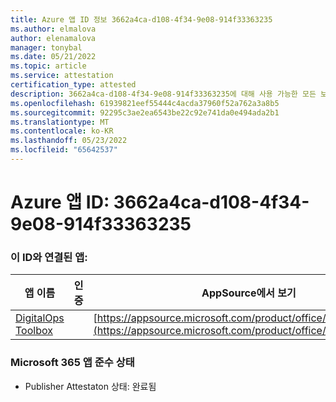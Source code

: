 ```yaml
---
title: Azure 앱 ID 정보 3662a4ca-d108-4f34-9e08-914f33363235
ms.author: elmalova
author: elenamalova
manager: tonybal
ms.date: 05/21/2022
ms.topic: article
ms.service: attestation
certification_type: attested
description: 3662a4ca-d108-4f34-9e08-914f33363235에 대해 사용 가능한 모든 보안 및 규정 준수 정보입니다.
ms.openlocfilehash: 61939821eef55444c4acda37960f52a762a3a8b5
ms.sourcegitcommit: 92295c3ae2ea6543be22c92e741da0e494ada2b1
ms.translationtype: MT
ms.contentlocale: ko-KR
ms.lasthandoff: 05/23/2022
ms.locfileid: "65642537"
---
```

# <a name="azure-app-id-3662a4ca-d108-4f34-9e08-914f33363235"></a>Azure 앱 ID: 3662a4ca-d108-4f34-9e08-914f33363235


### <a name="apps-associated-with-this-id"></a>이 ID와 연결된 앱:
| **앱 이름** | **인증** | **AppSource에서 보기** |
|--------------|---------------|-----------------------|
| [DigitalOps Toolbox](../forward/WA200003934.md) |  | [https://appsource.microsoft.com/product/office/WA200003934](https://appsource.microsoft.com/product/office/WA200003934) |

### <a name="microsoft-365-app-compliance-status"></a>Microsoft 365 앱 준수 상태
- Publisher Attestaton 상태: 완료됨
